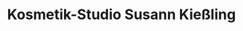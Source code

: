 ---
title: "Kosmetik-Studio Susann Kießling"
url: /meissen/kosmetik-studio-susann-kiessling/
shop: Kosmetik
---